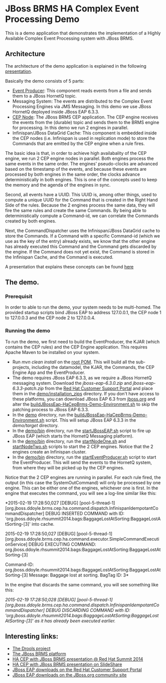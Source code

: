 # JBoss BRMS HA Complex Event Processing Demo

This is a demo application that demonstrates the implementation of a Highly Available Complex Event Processing system with JBoss BRMS.

## Architecture
The architecture of the demo application is explained in the following [presentation](http://www.slideshare.net/DuncanDoyle/doyle-h-0945highavailablitycepwithredhatjbossbrms3).

Basically the demo consists of 5 parts:
* [Event Producer](RHSummitHaCepEventProducer): This component reads events from a file and sends them to a JBoss HornetQ topic.
* Messaging System: The events are distributed to the Complex Event Processing Engines via JMS Messaging. In this demo we use JBoss HornetQ deployed inside JBoss EAP 6.3.3.
* [CEP Node](RHSummitHaCepApp): The JBoss BRMS CEP application. The CEP engine receives the events from the (durable) topic and sends them to the BRMS engine for processing. In this demo we run 2 engines in parallel.
* Infinispan/JBoss DataGrid Cache: This component is embedded inside the CEP nodes (i.e. Infinispan is used in replication mode) to store the Commands that are emitted by the CEP engine when a rule fires.

The basic idea is that, in order to achieve high availabality of the CEP engine, we run 2 CEP engine nodes in parallel. Both engines process the same events in the same order. The engines' pseudo-clocks are 
advanced based on the timestamp of the events, and because these events are processed by both engines in the same order, the clocks advance deterministically in both engines. This is one of the concepts used
to keep the memory and the agenda of the engines in sync.

Second, all events have a UUID. This UUID is, among other things, used to compute a unique UUID for the Command that is created in the Right Hand Side of the rules. Because the 2 engines process the same data,
they will fire the same rules and create the same Commands. By being able to deterministically compute a Command-id, we can correlate the Commands created by both engines.

Next, the CommandDispatcher uses the Infinispan/JBoss DataGrid cache to store the Commands. If a Command with a specific Command-id (which we use as the key of the entry) already exists, we know that the other
engine has already executed this Command and the Command gets discarded by the engine. If the Command does not yet exist, the Command is stored in the Infinispan Cache, and the Command is executed.

A presentation that explains these concepts can be found [here](https://access.redhat.com/videos/875833)

## The demo.
### Prerequisit
In order to able to run the demo, your system needs to be multi-homed. The provided startup scripts bind JBoss EAP to address 127.0.0.1, the CEP node 1 to 127.0.0.3 and the CEP node 2 to 127.0.0.4.

### Running the demo

To run the demo, we first need to build the EventProducer, the KJAR (which contains the CEP rules) and the CEP Engine application. This requires Apache Maven to be installed on your system.
* Run *mvn clean install* on the [root POM](pom.xml). This will build all the sub-projects, including the datamodel, the KJAR, the Commands, the CEP Engine App and the EventProducer.
* The demo requires JBoss EAP 6.3.3, as we require a JBoss HornetQ messaging system. Download the *jboss-eap-6.3.0.zip* and *jboss-eap-6.3.3-patch.zip* from the [Red Hat Customer Support Portal](https://access.redhat.com/jbossnetwork/restricted/listSoftware.html?downloadType=distributions&product=appplatform&version=6.3.0) and place them in the [demo/installation_zips](demo/installation_zips) directory. 
If you don't have access to these platforms, you can download JBoss EAP 6.3 from [jboss.org](http://www.jboss.org/products/eap/download/) and alter 
the [buildJBossEap-HaCepBrms-Demo-Environment.sh](demo/buildJBossEap-HaCepBrms-Demo-Environment.sh) to skip the patching process to JBoss EAP 6.3.3.
* In the [demo](demo/) directory, run the [buildJBossEap-HaCepBrms-Demo-Environment.sh](demo/buildJBossEap-HaCepBrms-Demo-Environment.sh) script. This will setup JBoss EAP 6.3.3 in the *demo/target* directory.
* In the [demo/bin](demo/bin) directory, run the [startJBossEAP.sh](demo/bin/startJBossEAP.sh) script to fire up JBoss EAP (which starts the HornetQ Messaging platform).
* In the [demo/bin](demo/bin) directory, run the [startNodeOne.sh](demo/bin/startNodeOne.sh) and [startNodeTwo.sh](demo/bin/startNodeTwo.sh) scripts to start the 2 CEP engines. Notice that the 2 engines
create an Infinispan cluster.
* In the [demo/bin](demo/bin) directory, run the [startEventProducer.sh](demo/bin/startEventProducer.sh) script to start the EventProducer. This will send the events to the HornetQ system, from where they will
be picked up by the CEP engines.

Notice that the 2 CEP engines are running in parallel. For each rule fired, the output (in this case the SystemOutCommand) will only be processed by one engine. This can be either one of the engines, whichever one
is first. In the engine that executes the command, you will see a log-line similar like this:

*2015-02-19 17:28:50,027 [DEBUG] [pool-5-thread-1] [org.jboss.ddoyle.brms.cep.ha.command.dispatch.InfinispanIdempotantCommandDispatcher] DEBUG INSERTED COMMAND with ID: 'org.jboss.ddoyle.rhsummit2014.bags:BaggageLostAtSorting:BaggageLostAtSorting-[3]' into cache.

2015-02-19 17:28:50,027 [DEBUG] [pool-5-thread-1] [org.jboss.ddoyle.brms.cep.ha.command.executor.SimpleCommandExecutionService] DEBUG EXECUTING COMMAND: org.jboss.ddoyle.rhsummit2014.bags:BaggageLostAtSorting:BaggageLostAtSorting-[3]

Command-ID: org.jboss.ddoyle.rhsummit2014.bags:BaggageLostAtSorting:BaggageLostAtSorting-[3]
Message: Baggage lost at sorting. BagTag ID: 3*

In the engine that discards the same command, you will see something like this:

*2015-02-19 17:28:50,028 [DEBUG] [pool-5-thread-1] [org.jboss.ddoyle.brms.cep.ha.command.dispatch.InfinispanIdempotantCommandDispatcher] DEBUG DISCARDING COMMAND with ID: 'org.jboss.ddoyle.rhsummit2014.bags:BaggageLostAtSorting:BaggageLostAtSorting-[3]' as it has already been executed earlier.*

## Interesting links:
* [The Drools project](http://www.drools.org)
* [The JBoss BRMS platform](http://www.redhat.com/en/technologies/jboss-middleware/business-rules)
* [HA CEP with JBoss BRMS presentation @ Red Hat Summit 2014](https://access.redhat.com/videos/875833)
* [HA CEP with JBoss BRMS presentation on SlideShare](http://www.slideshare.net/DuncanDoyle/doyle-h-0945highavailablitycepwithredhatjbossbrms3)
* [JBoss EAP downloads on the Red Hat Customer Support Portal](https://access.redhat.com/jbossnetwork/restricted/listSoftware.html?downloadType=distributions&product=appplatform&version=6.3.0)
* [JBoss EAP downloads on the JBoss.org community site](http://www.jboss.org/products/eap/download/)
